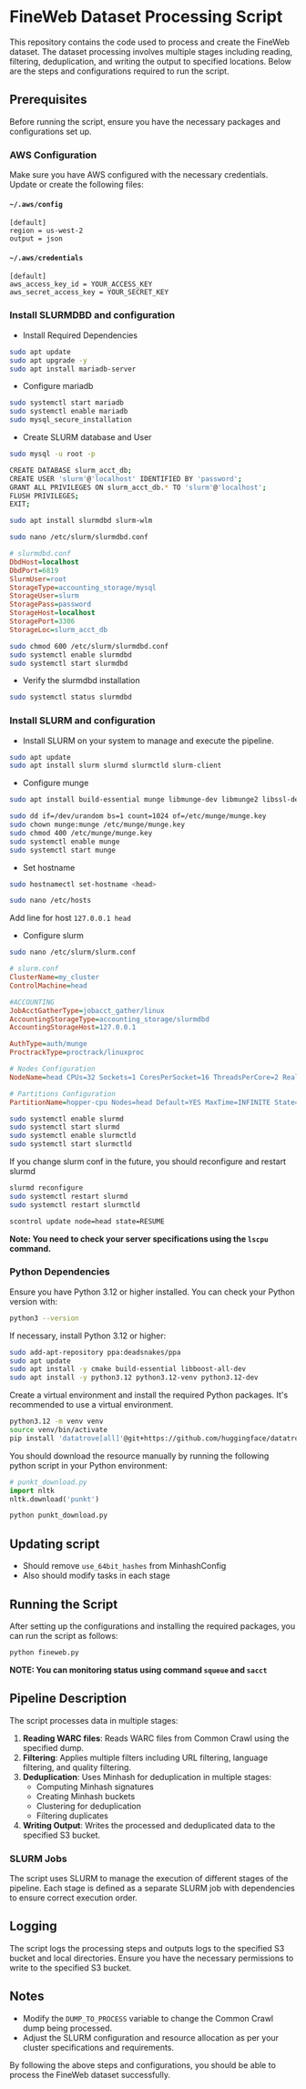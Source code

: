 # FineWeb Dataset Processing Script

This repository contains the code used to process and create the FineWeb dataset. The dataset processing involves multiple stages including reading, filtering, deduplication, and writing the output to specified locations. Below are the steps and configurations required to run the script.

## Prerequisites

Before running the script, ensure you have the necessary packages and configurations set up.

### AWS Configuration

Make sure you have AWS configured with the necessary credentials. Update or create the following files:

#### `~/.aws/config`

```
[default]
region = us-west-2
output = json
```

#### `~/.aws/credentials`

```
[default]
aws_access_key_id = YOUR_ACCESS_KEY
aws_secret_access_key = YOUR_SECRET_KEY
```

### Install SLURMDBD and configuration

- Install Required Dependencies
```bash
sudo apt update
sudo apt upgrade -y
sudo apt install mariadb-server
```
- Configure mariadb
```bash
sudo systemctl start mariadb
sudo systemctl enable mariadb
sudo mysql_secure_installation
```
- Create SLURM database and User
```bash
sudo mysql -u root -p

CREATE DATABASE slurm_acct_db;
CREATE USER 'slurm'@'localhost' IDENTIFIED BY 'password';
GRANT ALL PRIVILEGES ON slurm_acct_db.* TO 'slurm'@'localhost';
FLUSH PRIVILEGES;
EXIT;
```
```bash
sudo apt install slurmdbd slurm-wlm
```
```bash
sudo nano /etc/slurm/slurmdbd.conf
```

```ini
# slurmdbd.conf
DbdHost=localhost
DbdPort=6819
SlurmUser=root
StorageType=accounting_storage/mysql
StorageUser=slurm
StoragePass=password
StorageHost=localhost
StoragePort=3306
StorageLoc=slurm_acct_db
```

```bash
sudo chmod 600 /etc/slurm/slurmdbd.conf
sudo systemctl enable slurmdbd
sudo systemctl start slurmdbd
```
- Verify the slurmdbd installation
```bash
sudo systemctl status slurmdbd
```

### Install SLURM and configuration

- Install SLURM on your system to manage and execute the pipeline.

```bash
sudo apt update
sudo apt install slurm slurmd slurmctld slurm-client
```
- Configure munge
```bash
sudo apt install build-essential munge libmunge-dev libmunge2 libssl-dev

sudo dd if=/dev/urandom bs=1 count=1024 of=/etc/munge/munge.key
sudo chown munge:munge /etc/munge/munge.key
sudo chmod 400 /etc/munge/munge.key
sudo systemctl enable munge
sudo systemctl start munge
```

- Set hostname
```bash
sudo hostnamectl set-hostname <head>
```
```bash
sudo nano /etc/hosts
```
Add line for host `127.0.0.1 head`

- Configure slurm

```bash
sudo nano /etc/slurm/slurm.conf
```
```ini
# slurm.conf
ClusterName=my_cluster
ControlMachine=head

#ACCOUNTING
JobAcctGatherType=jobacct_gather/linux
AccountingStorageType=accounting_storage/slurmdbd
AccountingStorageHost=127.0.0.1

AuthType=auth/munge
ProctrackType=proctrack/linuxproc

# Nodes Configuration
NodeName=head CPUs=32 Sockets=1 CoresPerSocket=16 ThreadsPerCore=2 RealMemory=10000 State=UNKNOWN

# Partitions Configuration
PartitionName=hopper-cpu Nodes=head Default=YES MaxTime=INFINITE State=UP OverSubscribe=Force
```

```bash
sudo systemctl enable slurmd
sudo systemctl start slurmd
sudo systemctl enable slurmctld
sudo systemctl start slurmctld
```
If you change slurm conf in the future, you should reconfigure and restart slurmd
```bash
slurmd reconfigure
sudo systemctl restart slurmd
sudo systemctl restart slurmctld
```
```bash
scontrol update node=head state=RESUME
```

**Note: You need to check your server specifications using the `lscpu` command.**

### Python Dependencies

Ensure you have Python 3.12 or higher installed. You can check your Python version with:

```bash
python3 --version
```

If necessary, install Python 3.12 or higher:

```bash
sudo add-apt-repository ppa:deadsnakes/ppa
sudo apt update
sudo apt install -y cmake build-essential libboost-all-dev
sudo apt install -y python3.12 python3.12-venv python3.12-dev

```

Create a virtual environment and install the required Python packages. It's recommended to use a virtual environment.

```bash
python3.12 -m venv venv
source venv/bin/activate
pip install 'datatrove[all]'@git+https://github.com/huggingface/datatrove
```
You should download the resource manually by running the following python script in your Python environment:
```python
# punkt_download.py
import nltk
nltk.download('punkt')
```
```bash
python punkt_download.py
```

## Updating script

- Should remove `use_64bit_hashes` from MinhashConfig
- Also should modify tasks in each stage

## Running the Script

After setting up the configurations and installing the required packages, you can run the script as follows:

```bash
python fineweb.py
```
**NOTE: You can monitoring status using command `squeue` and `sacct`**

## Pipeline Description

The script processes data in multiple stages:

1. **Reading WARC files**: Reads WARC files from Common Crawl using the specified dump.
2. **Filtering**: Applies multiple filters including URL filtering, language filtering, and quality filtering.
3. **Deduplication**: Uses Minhash for deduplication in multiple stages:
   - Computing Minhash signatures
   - Creating Minhash buckets
   - Clustering for deduplication
   - Filtering duplicates
4. **Writing Output**: Writes the processed and deduplicated data to the specified S3 bucket.

### SLURM Jobs

The script uses SLURM to manage the execution of different stages of the pipeline. Each stage is defined as a separate SLURM job with dependencies to ensure correct execution order.

## Logging

The script logs the processing steps and outputs logs to the specified S3 bucket and local directories. Ensure you have the necessary permissions to write to the specified S3 bucket.

## Notes

- Modify the `DUMP_TO_PROCESS` variable to change the Common Crawl dump being processed.
- Adjust the SLURM configuration and resource allocation as per your cluster specifications and requirements.

By following the above steps and configurations, you should be able to process the FineWeb dataset successfully.
